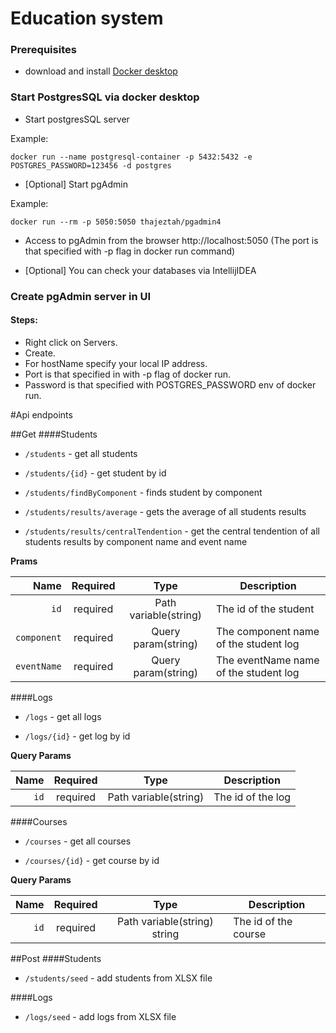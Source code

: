 # Education system

### Prerequisites

 - download and install [Docker desktop](https://www.docker.com/get-started)

### Start PostgresSQL via docker desktop

 - Start postgresSQL server

Example:

```
docker run --name postgresql-container -p 5432:5432 -e POSTGRES_PASSWORD=123456 -d postgres
```
- [Optional] Start pgAdmin
 
Example:
```
docker run --rm -p 5050:5050 thajeztah/pgadmin4
```

- Access to pgAdmin from the browser http://localhost:5050 (The port is that specified with -p flag in docker run command)


- [Optional] You can check your databases via IntellijIDEA

### Create pgAdmin server in UI

#### Steps:

- Right click on Servers.
- Create.
- For hostName specify your local IP address.
- Port is that specified in with -p flag of docker run.
- Password is that specified with POSTGRES_PASSWORD env of docker run.


#Api endpoints

##Get
####Students
- `/students` - get all students

- `/students/{id}` - get student by id
   
- `/students/findByComponent` - finds student by component

- `/students/results/average` - gets the average of all students results
 
- `/students/results/centralTendention` - get the central tendention of all students
  results by component name and event name

**Prams**

|          Name | Required |  Type   | Description                       |
| -------------:|:--------:|:-------:| -----------------------------------
|      `id`     | required | Path variable(string)  | The id of the student
|     `component`| required | Query param(string)  | The component name of the student log|
|     `eventName`| required | Query param(string)  | The eventName name of the student log |

####Logs
- `/logs` - get all logs

- `/logs/{id}` - get log by id

**Query Params**

|          Name | Required |  Type   | Description                       |
| -------------:|:--------:|:-------:| -----------------------------------
|      `id`     | required |  Path variable(string)  | The id of the log

####Courses

- `/courses` - get all courses

- `/courses/{id}` - get course by id


**Query Params**

|          Name | Required |  Type   | Description                       |
| -------------:|:--------:|:-------:| -----------------------------------
|      `id`     | required |  Path variable(string) string  | The id of the course

##Post
####Students

- `/students/seed` - add students from XLSX file

####Logs 

- `/logs/seed` - add logs from XLSX file

